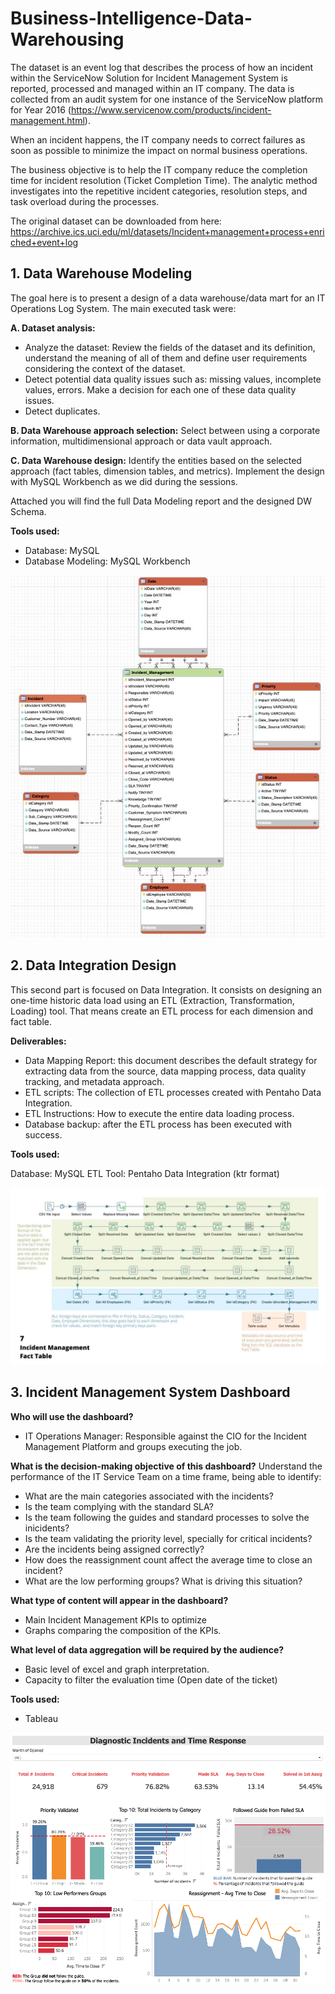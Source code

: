 # Business-Intelligence-Data-Warehousing

The dataset is an event log that describes the process of how an incident within the ServiceNow Solution for Incident Management System is reported, processed and managed within an IT company. The data is collected from an audit system for one instance of the ServiceNow platform for Year 2016 (https://www.servicenow.com/products/incident-management.html).

When an incident happens, the IT company needs to correct failures as soon as possible to minimize the impact on normal business operations.

The business objective is to help the IT company reduce the completion time for incident resolution (Ticket Completion Time). The analytic method investigates into the repetitive incident categories, resolution steps, and task overload during the processes.


The original dataset can be downloaded from here: https://archive.ics.uci.edu/ml/datasets/Incident+management+process+enriched+event+log

## 1. Data Warehouse Modeling
The goal here is to  present a design of a data warehouse/data mart for an IT Operations Log System. The main executed task were: 

**A. Dataset analysis:**
- Analyze the dataset: Review the fields of the dataset and its definition, understand the meaning of all of them and define user requirements considering the context of the dataset. 
- Detect potential data quality issues such as: missing values, incomplete values, errors. Make a decision for each one of these data quality issues. 
- Detect duplicates. 

**B. Data Warehouse approach selection:**
Select between using a corporate information, multidimensional approach or data vault approach.

**C. Data Warehouse design:**
Identify the entities based on the selected approach (fact tables, dimension tables, and metrics). Implement the design with MySQL Workbench as we did during the sessions.

Attached you will find the full Data Modeling report and the designed DW Schema.

**Tools used:**
- Database: MySQL
- Database Modeling: MySQL Workbench

![DW Star Schema](/1_Data_Warehouse_Modeling/DW_Schema.jpg)

## 2. Data Integration Design
This second part is focused on Data Integration. It consists on designing an one-time historic data load using an ETL (Extraction, Transformation, Loading) tool. That means create an ETL process for each dimension and fact table.

**Deliverables:**

- Data Mapping Report: this document describes the default strategy for extracting data from the source, data mapping process, data quality tracking, and metadata approach. 
- ETL scripts: The collection of ETL processes created with Pentaho Data Integration. 
- ETL Instructions: How to execute the entire data loading process.
- Database backup: after the ETL process has been executed with success.

**Tools used:**

Database: MySQL
ETL Tool: Pentaho Data Integration (ktr format)

![Data Mapping Process](/2_Data_Integration_Design/Mapping1.jpg)

## 3. Incident Management System Dashboard

**Who will use the dashboard?**
- IT Operations Manager: Responsible against the CIO for the Incident Management Platform and groups executing the job.

**What is the decision-making objective of this dashboard?**
Understand the performance of the IT Service Team on a time frame, being able to identify:
- What are the main categories associated with the incidents?
- Is the team complying with the standard SLA?
- Is the team following the guides and standard processes to solve the inicidents?
- Is the team validating the priority level, specially for critical incidents?
- Are the incidents being assigned correctly?
- How does the reassignment count affect the average time to close an incident?
- What are the low performing groups? What is driving this situation?

**What type of content will appear in the dashboard?**
- Main Incident Management KPIs to optimize
- Graphs comparing the composition of the KPIs.

**What level of data aggregation will be required by the audience?**
- Basic level of excel and graph interpretation.
- Capacity to filter the evaluation time (Open date of the ticket)

**Tools used:**
- Tableau

![IMS Dashboard](/3_IMS_Dashboard/IMS.png)
